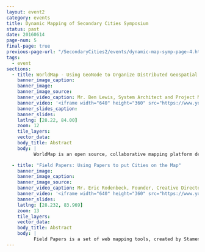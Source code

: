 ```yaml
---
layout: event2
category: events
title: Dynamic Mapping of Secondary Cities Symposium
status: past
date: 20160614
page-num: 5
final-page: true
previous-page-url: "/SecondaryCities2/events/dynamic-map-symp-page-4.html"
tags:
  - event
sections:
  - title: WorldMap - Using GeoNode to Organize Distributed Geospatial Data
    banner_image_caption: 
    banner_image: 
    banner_image_source: 
    banner_video_caption: Mr. Ben Lewis, System Architect and Project Manager, WorldMap, Harvard University
    banner_video: '<iframe width="640" height="360" src="https://www.youtube.com/embed/GpTvf9sOzBs" frameborder="0" allowfullscreen></iframe>'
    banner_slides_caption: 
    banner_slides: 
    latlng: [28.22, 84.00]
    zoom: 12
    tile_layers:
    vector_data:
    body_title: Abstract
    body: |
          WorldMap is an open source, collaborative mapping platform designed to lower technology barriers for researchers across disciplines who want to discover, share, and use geospatial data. WorldMap is not about creating one large comprehensive dataset as Open Street Maps is, but is rather a collaboration space which allows users to bring datasets together from multiple sources to explore, collaborate, and create new knowledge. WorldMap currently makes about 28,000 map layers users have contributed available, and is expanding that collection through a new initiative. With initial funding from the National Endowment for the Humanities, the CGA is extending WorldMap to provide access to potentially any web map layer on any server in the world through the development of a service registry and fast visual search capability. This new service orchestration system will soon enable maps across thousands of web servers to be discovered and used within WorldMap as well as in other systems outside WorldMap via an open API.

  - title: "Field Papers: Using Papers to put Cities on the Map"
    banner_image: 
    banner_image_caption: 
    banner_image_source:
    banner_video_caption: Mr. Eric Rodenbeck, Founder, Creative Director, and CEO, Stamen
    banner_video: '<iframe width="640" height="360" src="https://www.youtube.com/embed/0tF810fRrqY" frameborder="0" allowfullscreen></iframe>'
    banner_slides:
    latlng: [28.232, 83.969]
    zoom: 13
    tile_layers:
    vector_data:
    body_title: Abstract
    body: |
          Field Papers is a set of web mapping tools, created by Stamen Design, that bridges the digital and physical aspects of modern mapmaking. Field Papers marries digital and analog technology. You start by printing out maps and marking them up in the field. Then they’re photographed (or scanned) and auto-georeferenced. The resulting images can be used in any GIS software as a reference layer for tracing, or manual verification. This process embraces mapping’s analog past and the role that field enumeration plays when creating new maps. The project is a core component of Portable OpenStreetMap (POS), a collaboration between the American Red Cross, Stamen Design, and Spatial Development International. POSM gathers best-of-breed OpenStreetMap-related tools and adapts them for use where Internet access is unreliable, like informal settlements and remote areas. It’s used to train local volunteers on data collection using OpenDataKit and Open-MapKit on Android phones, Field Papers, and the iD and JOSM OpenStreetMap editors.
---
```


